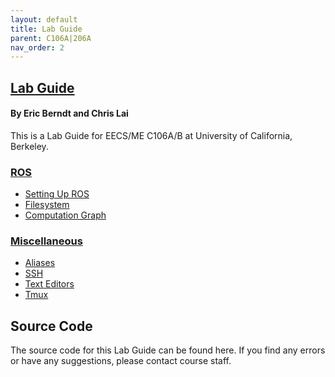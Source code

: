 ```yaml
---
layout: default
title: Lab Guide
parent: C106A|206A
nav_order: 2
---
```


## [Lab Guide](http://public2.yuantsy.com/Test/C106A/Labs.zip)
#### By Eric Berndt and Chris Lai

This is a Lab Guide for EECS/ME C106A/B at University of California, Berkeley.

### [ROS](http://public2.yuantsy.com/Test/C106A/Lab%20Guide/ROS.pdf)
- [Setting Up ROS](http://public2.yuantsy.com/Test/C106A/Lab%20Guide/ROS-Setting%20Up%20ROS.pdf)
- [Filesystem](http://public2.yuantsy.com/Test/C106A/Lab%20Guide/ROS-Filesystem.pdf)
- [Computation Graph](http://public2.yuantsy.com/Test/C106A/Lab%20Guide/ROS-Computation%20Graph.pdf)

### [Miscellaneous](http://public2.yuantsy.com/Test/C106A/Lab%20Guide/Miscellaneous.pdf)
- [Aliases](http://public2.yuantsy.com/Test/C106A/Lab%20Guide/Miscellaneous-Aliases.pdf)
- [SSH](http://public2.yuantsy.com/Test/C106A/Lab%20Guide/Miscellaneous-SSH.pdf)
- [Text Editors](http://public2.yuantsy.com/Test/C106A/Lab%20Guide/Miscellaneous-Text%20Editors.pdf)
- [Tmux](http://public2.yuantsy.com/Test/C106A/Lab%20Guide/Miscellaneous-Tmux.pdf)

## Source Code
The source code for this Lab Guide can be found here. If you find any errors or have any suggestions, please contact course staff.